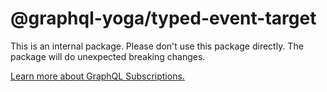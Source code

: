 # @graphql-yoga/typed-event-target

This is an internal package.
Please don't use this package directly.
The package will do unexpected breaking changes.

[Learn more about GraphQL Subscriptions.](https://www.graphql-yoga.com/docs/features/subscriptions)
